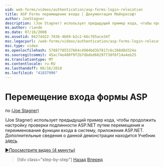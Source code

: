 ```yaml
---
uid: web-forms/videos/authentication/asp-forms-login-relocation
title: ASP Forms перемещение входа | Документация Майкрософт
author: JoeStagner
description: (Joe Stagner) использует предыдущий пример кода, чтобы продолжить настройку проверки подлинности ASP.NET путем перемещения и переименования функции входа в систему самого плана ASP. Н...
ms.author: riande
ms.date: 07/16/2008
ms.assetid: 0427dd22-7836-4b69-b2c2-66c765ace34f
msc.legacyurl: /web-forms/videos/authentication/asp-forms-login-relocation
msc.type: video
ms.openlocfilehash: 57887785537664c4984bd3b7817c6c288d8d324a
ms.sourcegitcommit: 45ac74e400f9f2b7dbded66297730f6f14a4eb25
ms.translationtype: MT
ms.contentlocale: ru-RU
ms.lasthandoff: 08/16/2018
ms.locfileid: "41837996"
---
```

<a name="asp-forms-login-relocation"></a>Перемещение входа формы ASP
====================
по [(Joe Stagner)](https://github.com/JoeStagner)

(Joe Stagner) использует предыдущий пример кода, чтобы продолжить настройку проверки подлинности ASP.NET путем перемещения и переименования функции входа в систему, приложения ASP.NET. Дополнительные сведения о данной демонстрации находится Учебник [здесь](../../overview/older-versions-security/introduction/forms-authentication-configuration-and-advanced-topics-vb.md).

[&#9654;Просмотрите видео (4 минуты)](https://channel9.msdn.com/Blogs/ASP-NET-Site-Videos/asp-forms-login-relocation)

> [!div class="step-by-step"]
> [Назад](how-to-setup-and-use-cookie-less-authentication-in-an-aspnet-application.md)
> [Вперед](forms-login-custom-key-configuration.md)

